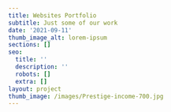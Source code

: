 ```yaml
---
title: Websites Portfolio
subtitle: Just some of our work
date: '2021-09-11'
thumb_image_alt: lorem-ipsum
sections: []
seo:
  title: ''
  description: ''
  robots: []
  extra: []
layout: project
thumb_image: /images/Prestige-income-700.jpg
---
```

